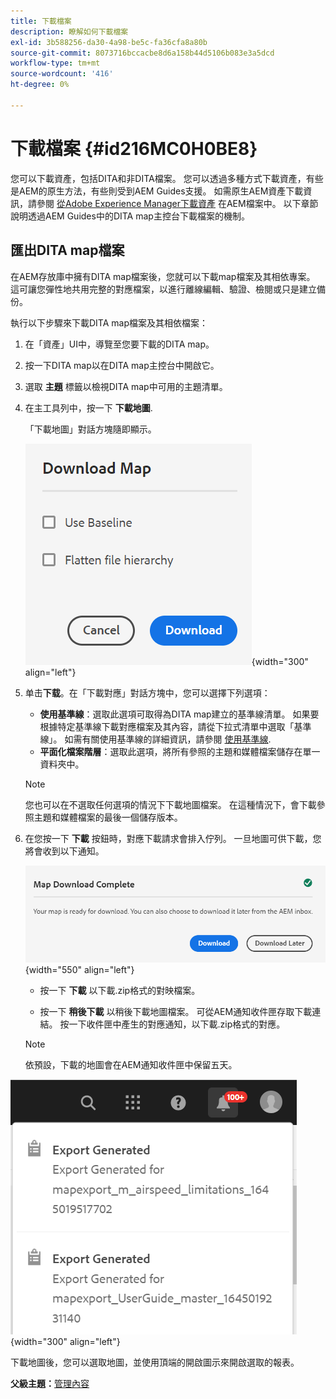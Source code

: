 ```yaml
---
title: 下載檔案
description: 瞭解如何下載檔案
exl-id: 3b588256-da30-4a98-be5c-fa36cfa8a80b
source-git-commit: 8073716bccacbe8d6a158b44d5106b083e3a5dcd
workflow-type: tm+mt
source-wordcount: '416'
ht-degree: 0%

---
```


# 下載檔案 {#id216MC0H0BE8}

您可以下載資產，包括DITA和非DITA檔案。 您可以透過多種方式下載資產，有些是AEM的原生方法，有些則受到AEM Guides支援。 如需原生AEM資產下載資訊，請參閱 [從Adobe Experience Manager下載資產](https://experienceleague.adobe.com/docs/experience-manager-cloud-service/assets/manage/download-assets-from-aem.html) 在AEM檔案中。 以下章節說明透過AEM Guides中的DITA map主控台下載檔案的機制。

## 匯出DITA map檔案

在AEM存放庫中擁有DITA map檔案後，您就可以下載map檔案及其相依專案。 這可讓您彈性地共用完整的對應檔案，以進行離線編輯、驗證、檢閱或只是建立備份。

執行以下步驟來下載DITA map檔案及其相依檔案：

1. 在「資產」UI中，導覽至您要下載的DITA map。

1. 按一下DITA map以在DITA map主控台中開啟它。

1. 選取 **主題** 標籤以檢視DITA map中可用的主題清單。

1. 在主工具列中，按一下 **下載地圖**.

   「下載地圖」對話方塊隨即顯示。

   ![](images/download-map.png){width="300" align="left"}

1. 单击&#x200B;**下载**。在「下載對應」對話方塊中，您可以選擇下列選項：

   - **使用基準線**：選取此選項可取得為DITA map建立的基準線清單。 如果要根據特定基準線下載對應檔案及其內容，請從下拉式清單中選取「基準線」。 如需有關使用基準線的詳細資訊，請參閱 [使用基準線](generate-output-use-baseline-for-publishing.md#).
   - **平面化檔案階層**：選取此選項，將所有參照的主題和媒體檔案儲存在單一資料夾中。

   >[!NOTE]
   >
   > 您也可以在不選取任何選項的情況下下載地圖檔案。 在這種情況下，會下載參照主題和媒體檔案的最後一個儲存版本。

1. 在您按一下 **下載** 按鈕時，對應下載請求會排入佇列。 一旦地圖可供下載，您將會收到以下通知。

   ![](images/download-map-prompt.png){width="550" align="left"}

   - 按一下 **下載** 以下載.zip格式的對映檔案。

   - 按一下 **稍後下載** 以稍後下載地圖檔案。 可從AEM通知收件匣存取下載連結。 按一下收件匣中產生的對應通知，以下載.zip格式的對應。
   >[!NOTE]
   >
   > 依預設，下載的地圖會在AEM通知收件匣中保留五天。

![](images/download-map-inbox.png){width="300" align="left"}

下載地圖後，您可以選取地圖，並使用頂端的開啟圖示來開啟選取的報表。

**父級主題：**[&#x200B;管理內容](authoring.md)
